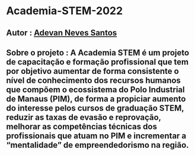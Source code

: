# Academia-STEM-2022

## Autor : [Adevan Neves Santos](https://www.linkedin.com/in/adevan-neves-santos/)

## Sobre o projeto : A Academia STEM é um projeto de capacitação e formação profissional que tem por objetivo aumentar de forma consistente o nível de conhecimento dos recursos humanos que compõem o ecossistema do Polo Industrial de Manaus (PIM), de forma a propiciar aumento do interesse pelos cursos de graduação STEM, reduzir as taxas de evasão e reprovação, melhorar as competências técnicas dos profissionais que atuam no PIM e incrementar a “mentalidade” de empreendedorismo na região.


